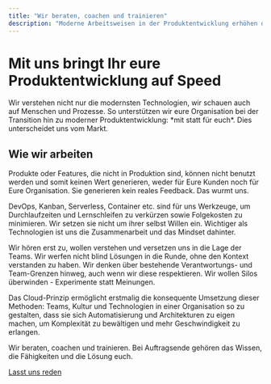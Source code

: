 ```yaml
---
title: "Wir beraten, coachen und trainieren"
description: "Moderne Arbeitsweisen in der Produktentwicklung erhöhen die Erfolgschancen durch schnelle Feedback-Zyklen."
---
```

<h1 class="h1 h0-responsive my2">Mit uns bringt Ihr eure Produktentwicklung auf Speed</h1>
Wir verstehen nicht nur die modernsten Technologien, wir schauen auch auf Menschen und Prozesse. So unterstützen wir eure Organisation bei der Transition hin zu moderner Produktentwicklung: *mit statt für euch*. Dies unterscheidet uns vom Markt.

## Wie wir arbeiten

Produkte oder Features, die nicht in Produktion sind, können nicht benutzt werden und somit keinen Wert generieren, weder für Eure Kunden noch für Eure Organisation. Sie generieren kein reales Feedback. Das wurmt uns. 

DevOps, Kanban, Serverless, Container etc. sind für uns Werkzeuge, um Durchlaufzeiten und Lernschleifen zu verkürzen sowie Folgekosten zu minimieren. Wir setzen sie nicht um ihrer selbst Willen ein. Wichtiger als Technologien ist uns die Zusammenarbeit und das Mindset dahinter.

Wir hören erst zu, wollen verstehen und versetzen uns in die Lage der Teams. Wir werfen nicht blind Lösungen in die Runde, ohne den Kontext verstanden zu haben. Wir denken über bestehende Verantwortungs- und Team-Grenzen hinweg, auch wenn wir diese respektieren. Wir wollen Silos überwinden - Experimente statt Meinungen.

Das Cloud-Prinzip ermöglicht erstmalig die konsequente Umsetzung dieser Methoden: Teams, Kultur und Technologien in einer Organisation so zu gestalten, dass sie sich Automatisierung und Architekturen zu eigen machen, um Komplexität zu bewältigen und mehr Geschwindigkeit zu erlangen. 

Wir beraten, coachen und trainieren. Bei Auftragsende gehören das Wissen, die Fähigkeiten und die Lösung euch. 

<a href="mailto:hi@superluminar.io" class="h3 btn btn-primary mb2 mt2">Lasst uns reden</a>